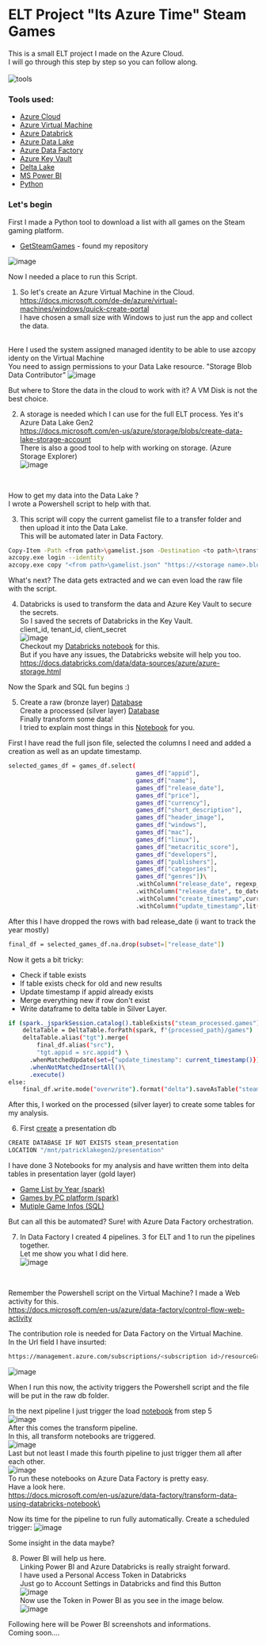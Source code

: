 # ELT Project "Its Azure Time" Steam Games

This is a small ELT project I made on the Azure Cloud.\
I will go through this step by step so you can follow along.
\
\
![tools](https://user-images.githubusercontent.com/108484798/189981171-ec61e796-05bc-4c74-9e75-7b1a02748734.png)

### Tools used:
- [Azure Cloud](https://azure.microsoft.com/)
- [Azure Virtual Machine](https://azure.microsoft.com/en-us/services/virtual-machines/)
- [Azure Databrick](https://azure.microsoft.com/en-us/products/databricks/#overview)
- [Azure Data Lake](https://azure.microsoft.com/en-us/services/storage/data-lake-storage/)
- [Azure Data Factory](https://azure.microsoft.com/en-us/products/data-factory/)
- [Azure Key Vault](https://azure.microsoft.com/en-us/services/key-vault/)
- [Delta Lake](https://docs.microsoft.com/en-us/azure/synapse-analytics/spark/apache-spark-what-is-delta-lake)
- [MS Power BI](https://powerbi.microsoft.com/en-us/)
- [Python](https://www.python.org/)

### Let's begin
First I made a Python tool to download a list with all games on the Steam gaming platform.


* [GetSteamGames](https://github.com/PatrickDegner/GetSteamGames) - found my repository

![image](https://user-images.githubusercontent.com/108484798/189935791-2e08f432-70fd-4291-b14d-c861950ec14a.png) <br>

Now I needed a place to run this Script.
1. So let's create an Azure Virtual Machine in the Cloud.\
https://docs.microsoft.com/de-de/azure/virtual-machines/windows/quick-create-portal \
I have chosen a small size with Windows to just run the app and collect the data.


\
Here I used the system assigned managed identity to be able to use azcopy identy on the Virtual Machine\
You need to assign permissions to your Data Lake resource. "Storage Blob Data Contributor"
![image](https://user-images.githubusercontent.com/108484798/189943477-01815de3-ac54-45ab-afde-7225b09c6bd8.png) 
<br>


But where to Store the data in the cloud to work with it? A VM Disk is not the best choice.

2. A storage is needed which I can use for the full ELT process. Yes it's Azure Data Lake Gen2\
https://docs.microsoft.com/en-us/azure/storage/blobs/create-data-lake-storage-account \
There is also a good tool to help with working on storage. (Azure Storage Explorer)\
![image](https://user-images.githubusercontent.com/108484798/189942304-b47531ae-41fb-471a-88d2-fec135e532bb.png) 
<br>


How to get my data into the Data Lake ?\
I wrote a Powershell script to help with that.

3. This script will copy the current gamelist file to a transfer folder and then upload it into the Data Lake.\
This will be automated later in Data Factory.
```sh
Copy-Item -Path <from path>\gamelist.json -Destination <to path>\transfer -Recurse -force
azcopy.exe login --identity
azcopy.exe copy "<from path>\gamelist.json" "https://<storage name>.blob.core.windows.net/<folder>/" --overwrite=True
```


What's next? The data gets extracted and we can even load the raw file with the script.

4. Databricks is used to transform the data and Azure Key Vault to secure the secrets.\
So I saved the secrets of Databricks in the Key Vault.\
client_id, tenant_id, client_secret\
![image](https://user-images.githubusercontent.com/108484798/189952899-b8817474-fc24-4f4a-83e2-eac164789e8c.png) \
Checkout my [Databricks notebook](https://github.com/PatrickDegner/ItsAzureTimeELT/blob/main/1.setup/mount_adls.ipynb) for this. \
But if you have any issues, the Databricks website will help you too.\
https://docs.databricks.com/data/data-sources/azure/azure-storage.html


Now the Spark and SQL fun begins :)

5. Create a raw (bronze layer) [Database](https://github.com/PatrickDegner/ItsAzureTimeELT/blob/main/3.load/0.create_raw_database.sql) \
Create a processed (silver layer) [Database](https://github.com/PatrickDegner/ItsAzureTimeELT/blob/main/3.load/1.create_processed_database.sql) \
Finally transform some data!\
I tried to explain most things in this [Notebook](https://github.com/PatrickDegner/ItsAzureTimeELT/blob/main/3.load/2.ingest_steam_file.ipynb) for you.

First I have read the full json file, selected the columns I need and added a creation as well as an update timestamp.
```sh
selected_games_df = games_df.select(
                                    games_df["appid"],
                                    games_df["name"],
                                    games_df["release_date"],
                                    games_df["price"],
                                    games_df["currency"],
                                    games_df["short_description"],
                                    games_df["header_image"],
                                    games_df["windows"],
                                    games_df["mac"],
                                    games_df["linux"],
                                    games_df["metacritic_score"],
                                    games_df["developers"],
                                    games_df["publishers"],
                                    games_df["categories"],
                                    games_df["genres"])\
                                    .withColumn("release_date", regexp_replace("release_date", ",", ''))\
                                    .withColumn("release_date", to_date("release_date", format='d MMM yyyy'))\
                                    .withColumn("create_timestamp",current_timestamp())\
                                    .withColumn("update_timestamp",lit(""))
```
After this I have dropped the rows with bad release_date (i want to track the year mostly)
```sh
final_df = selected_games_df.na.drop(subset=["release_date"])
```

Now it gets a bit tricky:
* Check if table exists
* If table exists check for old and new results
* Update timestamp if appid already exists
* Merge everything new if row don't exist
* Write dataframe to delta table in Silver Layer.
```sh
if (spark._jsparkSession.catalog().tableExists("steam_processed.games")):
    deltaTable = DeltaTable.forPath(spark, f"{processed_path}/games")
    deltaTable.alias("tgt").merge(
        final_df.alias("src"),
        "tgt.appid = src.appid") \
      .whenMatchedUpdate(set={"update_timestamp": current_timestamp()}) \
      .whenNotMatchedInsertAll()\
      .execute()
else:
    final_df.write.mode("overwrite").format("delta").saveAsTable("steam_processed.games")
```

After this, I worked on the processed (silver layer) to create some tables for my analysis.

6. First [create](https://github.com/PatrickDegner/ItsAzureTimeELT/blob/main/4.transform/0.create_presentation_database.sql) a presentation db
```sh
CREATE DATABASE IF NOT EXISTS steam_presentation 
LOCATION "/mnt/patricklakegen2/presentation"
```
I have done 3 Notebooks for my analysis and have written them into delta tables in presentation layer (gold layer)
* [Game List by Year (spark)](https://github.com/PatrickDegner/ItsAzureTimeELT/blob/main/4.transform/1.game_list_by_year.ipynb)
* [Games by PC platform (spark)](https://github.com/PatrickDegner/ItsAzureTimeELT/blob/main/4.transform/2.games_by_pc_platforms.ipynb)
* [Mutiple Game Infos (SQL)](https://github.com/PatrickDegner/ItsAzureTimeELT/blob/main/4.transform/3.game_infos.sql)


But can all this be automated? Sure! with Azure Data Factory orchestration.

7. In Data Factory I created 4 pipelines. 3 for ELT and 1 to run the pipelines together.\
Let me show you what I did here.\
![image](https://user-images.githubusercontent.com/108484798/189960372-96aefe49-a9c4-4069-86d7-54bad6710cd2.png)
 <br>

Remember the Powershell script on the Virtual Machine? I made a Web activity for this.\
https://docs.microsoft.com/en-us/azure/data-factory/control-flow-web-activity

The contribution role is needed for Data Factory on the Virtual Machine.\
In the Url field I have insurted:
```sh
https://management.azure.com/subscriptions/<subscription id>/resourceGroups/<resource name>/providers/Microsoft.Compute/virtualMachines/<VM name>/runCommand?api-version=2021-07-01
```
![image](https://user-images.githubusercontent.com/108484798/189961715-171a214b-b778-4777-ad61-aa86952fdead.png)
 <br>

When I run this now, the activity triggers the Powershell script and the file will be put in the raw db folder.

In the next pipeline I just trigger the load [notebook](https://github.com/PatrickDegner/ItsAzureTimeELT/blob/main/3.load/2.ingest_steam_file.ipynb) from step 5 \
![image](https://user-images.githubusercontent.com/108484798/189962475-320f33d8-526c-40da-8bf4-3305a51ceb9b.png)\
After this comes the transform pipeline.\
In this, all transform notebooks are triggered.\
![image](https://user-images.githubusercontent.com/108484798/189963045-5d530632-faed-494b-8d0b-0be26104f42b.png)\
Last but not least I made this fourth pipeline to just trigger them all after each other.\
![image](https://user-images.githubusercontent.com/108484798/189963264-b4e3b6e0-19f0-4356-98fd-bd67ebd8fb83.png)\
To run these notebooks on Azure Data Factory is pretty easy.\
Have a look here.\
https://docs.microsoft.com/en-us/azure/data-factory/transform-data-using-databricks-notebook\

Now its time for the pipeline to run fully automatically.
Create a scheduled trigger:
![image](https://user-images.githubusercontent.com/108484798/189964016-7629b742-fc14-40be-8286-1f9c083014a1.png)
 <br>

Some insight in the data maybe?

8. Power BI will help us here. \
Linking Power BI and Azure Databricks is really straight forward.\
I have used a Personal Access Token in Databricks\
Just go to Account Settings in Databricks and find this Button\
![image](https://user-images.githubusercontent.com/108484798/189965281-64573c17-3c3b-46a2-9173-194a928ccbd0.png)\
Now use the Token in Power BI as you see in the image below.\
![image](https://user-images.githubusercontent.com/108484798/189964904-ac222f5b-6369-4cb6-afc0-d2e947477707.png)


Following here will be Power BI screenshots and informations.\
Coming soon....
